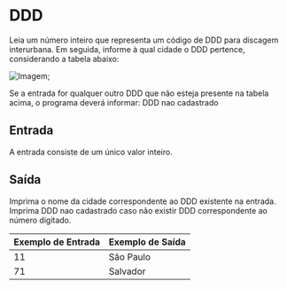 # DDD

Leia um número inteiro que representa um código de DDD para discagem interurbana. Em seguida, informe à qual cidade o DDD pertence, considerando a tabela abaixo:

![Imagem](https://resources.beecrowd.com.br/gallery/images/problems/UOJ_1050.png);

Se a entrada for qualquer outro DDD que não esteja presente na tabela acima, o programa deverá informar:
DDD nao cadastrado

## Entrada
A entrada consiste de um único valor inteiro.

## Saída
Imprima o nome da cidade correspondente ao DDD existente na entrada. Imprima DDD nao cadastrado caso não existir DDD correspondente ao número digitado.

|Exemplo de Entrada|Exemplo de Saída   	| 
|---	           |---	                |
|11  	           |São Paulo           |
|71  	           |Salvador            |
